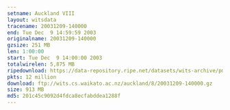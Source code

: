 ```yaml
---
setname: Auckland VIII
layout: witsdata
tracename: 20031209-140000
end: Tue Dec  9 14:59:59 2003
originalname: 20031209-140000
gzsize: 251 MB
len: 1:00:00
start: Tue Dec  9 14:00:00 2003
totalwirelen: 5,875 MB
ripedownload: https://data-repository.ripe.net/datasets/wits-archive/pma/long/auck/8//20031209-140000.gz
pkts: 12 million
download: ftp://wits.cs.waikato.ac.nz/auckland/8/20031209-140000.gz
size: 913 MB
md5: 201c45c9092d4fdca8ecfabddea1288f
---
```


